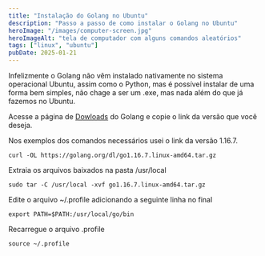 ```yaml
---
title: "Instalação do Golang no Ubuntu"
description: "Passo a passo de como instalar o Golang no Ubuntu"
heroImage: "/images/computer-screen.jpg"
heroImageAlt: "tela de computador com alguns comandos aleatórios"
tags: ["linux", "ubuntu"]
pubDate: 2025-01-21
---
```


<p>Infelizmente o Golang não vêm instalado nativamente no sistema operacional Ubuntu, assim como o Python, mas é possível instalar de uma forma bem simples, não chage a ser um .exe, mas nada além do que já fazemos no Ubuntu.</p>

<p>Acesse a página de <a href="https://go.dev/dl">Dowloads</a> do Golang e copie o link da versão que você deseja. </p>

<p>Nos exemplos dos comandos necessários usei o link da versão 1.16.7.</p>

```shell
curl -OL https://golang.org/dl/go1.16.7.linux-amd64.tar.gz
```

<p>Extraia os arquivos baixados na pasta /usr/local</p>

```shell
sudo tar -C /usr/local -xvf go1.16.7.linux-amd64.tar.gz
```

<p>Edite o arquivo ~/.profile adicionando a seguinte linha no final</p>

```shell
export PATH=$PATH:/usr/local/go/bin
```
<p>Recarregue o arquivo .profile</p>

```shell
source ~/.profile
```

